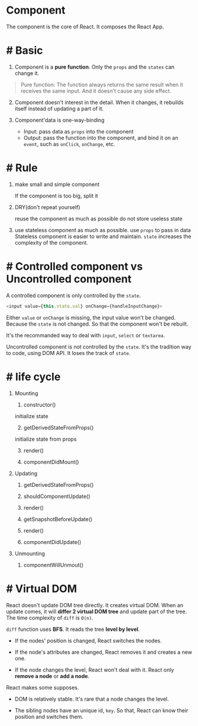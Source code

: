 #  Component

The component is the core of React. It composes the React App.

# #  Basic

1. Component is a **pure function**. Only the `props` and the `states` can change it.

> Pure function: The function always returns the same result when it receives the same input. And it doesn't cause any side effect.

2. Component doesn't interest in the detail. When it changes, it rebuilds itself instead of updating a part of it.

3. Component'data is one-way-binding

   - Input: pass data as `props` into the component
   - Output: pass the function into the component, and bind it on an `event`, such as `onClick`, `onChange`, etc.


# #  Rule

1. make small and simple component

   If the component is too big, split it

2. DRY(don't repeat yourself)

   reuse the component as much as possible
   do not store useless state

3. use stateless component as much as possible. use `props` to pass in data
   Stateless component is easier to write and maintain. `state` increases the complexity of the component.

# #  Controlled component vs Uncontrolled component

A controlled component is only controlled by the `state`.

```js
<input value={this.state.val} onChange={handleInputChange}>
```

Either `value` or `onChange` is missing, the input value won't be changed. Because the `state` is not changed. So that the component won't be rebuilt.

It's the recommanded way to deal with `input`, `select` or `textarea`.


Uncontrolled component is not controlled by the `state`. It's the tradition way to code, using DOM API. It loses the track of `state`.

# #  life cycle

1. Mounting

    1. constructor()

      initialize state

    2. getDerivedStateFromProps()

      initialize state from props

    3. render()

    4. componentDidMount()

2. Updating

    1. getDerivedStateFromProps()

    2. shouldComponentUpdate()

    3. render()

    4. getSnapshotBeforeUpdate()

    5. render()

    6. componentDidUpdate()

3. Unmounting

    1. componentWillUnmout()

# #  Virtual DOM

React doesn't update DOM tree directly. It creates virtual DOM. When an update comes, it will **differ 2 virtual DOM tree** and update part of the tree. The time complexity of `diff` is `O(n)`.

`diff` function uses **BFS**. It reads the tree **level by level**.

- If the nodes' position is changed, React switches the nodes.

- If the node's attributes are changed, React removes it and creates a new one.

- If the node changes the level, React won't deal with it. React only **remove a node** or **add a node**.

React makes some supposes.

- DOM is relatively stable. It's rare that a node changes the level.

- The sibling nodes have an unique id, `key`. So that, React can know their position and switches them.


